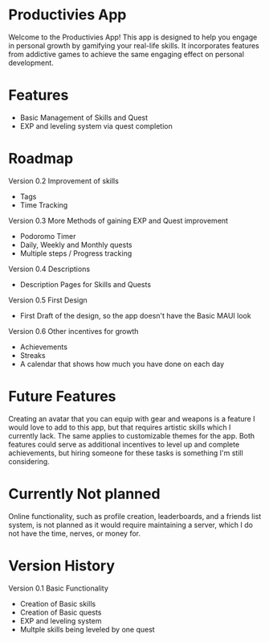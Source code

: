 # Productivies App

Welcome to the Productivies App! This app is designed to help you engage in personal growth by gamifying your real-life skills. It incorporates features from addictive games to achieve the same engaging effect on personal development.

# Features

- Basic Management of Skills and Quest
- EXP and leveling system via quest completion

# Roadmap

Version 0.2 Improvement of skills

- Tags
- Time Tracking

Version 0.3 More Methods of gaining EXP and Quest improvement

- Podoromo Timer
- Daily, Weekly and Monthly quests
- Multiple steps / Progress tracking

Version 0.4 Descriptions

- Description Pages for Skills and Quests

Version 0.5 First Design

- First Draft of the design, so the app doesn't have the Basic MAUI look

Version 0.6 Other incentives for growth

- Achievements
- Streaks
- A calendar that shows how much you have done on each day


# Future Features

Creating an avatar that you can equip with gear and weapons is a feature I would love to add to this app, but that requires artistic skills which I currently lack. The same applies to customizable themes for the app. Both features could serve as additional incentives to level up and complete achievements, but hiring someone for these tasks is something I'm still considering.

# Currently Not planned

Online functionality, such as profile creation, leaderboards, and a friends list system, is not planned as it would require maintaining a server, which I do not have the time, nerves, or money for.

# Version History

Version 0.1 Basic Functionality

- Creation of Basic skills
- Creation of Basic quests
- EXP and leveling system
- Multple skills being leveled by one quest
